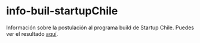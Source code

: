 # info-buil-startupChile

Información sobre la postulación al programa build de Startup Chile. Puedes ver el resultado [aquí](https://codepen.io/diorrego/full/ZEyVbzv).

